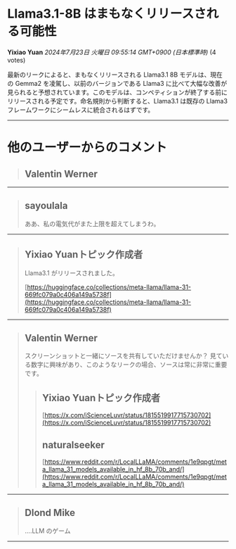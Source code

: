 # Llama3.1-8B はまもなくリリースされる可能性

**Yixiao Yuan** *2024年7月23日 火曜日 09:55:14 GMT+0900 (日本標準時)* (4 votes)

最新のリークによると、まもなくリリースされる Llama3.1 8B モデルは、現在の Gemma2 を凌駕し、以前のバージョンである Llama3 に比べて大幅な改善が見られると予想されています。このモデルは、コンペティションが終了する前にリリースされる予定です。命名規則から判断すると、Llama3.1 は既存の Llama3 フレームワークにシームレスに統合されるはずです。

---
# 他のユーザーからのコメント

> ## Valentin Werner
> 
> 
> 
> 
> 
---
> ## sayoulala
> 
> ああ、私の電気代がまた上限を超えてしまうわ。
> 
> 
> 
---
> ## Yixiao Yuanトピック作成者
> 
> Llama3.1 がリリースされました。
> 
> [https://huggingface.co/collections/meta-llama/llama-31-669fc079a0c406a149a5738f](https://huggingface.co/collections/meta-llama/llama-31-669fc079a0c406a149a5738f)
> 
> 
> 
---
> ## Valentin Werner
> 
> スクリーンショットと一緒にソースを共有していただけませんか？ 見ている数字に興味があり、このようなリークの場合、ソースは常に非常に重要です。
> 
> 
> 
> > ## Yixiao Yuanトピック作成者
> > 
> > [https://x.com/iScienceLuvr/status/1815519917715730702](https://x.com/iScienceLuvr/status/1815519917715730702)
> > 
> > 
> > 
> > ## naturalseeker
> > 
> > [https://www.reddit.com/r/LocalLLaMA/comments/1e9qpgt/meta_llama_31_models_available_in_hf_8b_70b_and/](https://www.reddit.com/r/LocalLLaMA/comments/1e9qpgt/meta_llama_31_models_available_in_hf_8b_70b_and/)
> > 
> > 
> > 
---
> ## Dlond Mike
> 
> ….LLM のゲーム
> 
> 
> 
---

